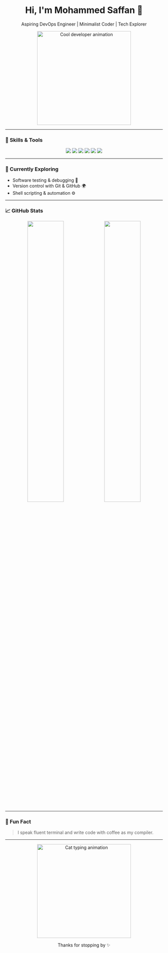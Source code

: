<!-- Profile README for Mohammed Saffan -->

<h1 align="center">Hi, I'm Mohammed Saffan 👋</h1>
<p align="center">Aspiring DevOps Engineer | Minimalist Coder | Tech Explorer</p>

<div align="center">
  <img src="https://media.giphy.com/media/du3J3cXyzhj75IOgvA/giphy.gif" width="300" alt="Cool developer animation">
</div>

---

### 💼 Skills & Tools

<p align="center">
  <img src="https://img.shields.io/badge/HTML-E34F26?style=flat&logo=html5&logoColor=white" />
  <img src="https://img.shields.io/badge/CSS-1572B6?style=flat&logo=css3&logoColor=white" />
  <img src="https://img.shields.io/badge/Linux-000000?style=flat&logo=linux&logoColor=white" />
  <img src="https://img.shields.io/badge/DevOps-0A0A0A?style=flat&logo=devops&logoColor=white" />
  <img src="https://img.shields.io/badge/Python-3776AB?style=flat&logo=python&logoColor=white" />
  <img src="https://img.shields.io/badge/Java-007396?style=flat&logo=java&logoColor=white" />
</p>

---

### 🌱 Currently Exploring

- Software testing & debugging 🐞  
- Version control with Git & GitHub 🌍  
- Shell scripting & automation ⚙️

---

### 📈 GitHub Stats

<p align="center">
  <img src="https://github-readme-stats.vercel.app/api?username=mohammedsaffan&show_icons=true&hide_title=true&hide=issues&hide_rank=true&theme=calm" width="48%" />
  <img src="https://github-readme-streak-stats.herokuapp.com?user=mohammedsaffan&theme=calm" width="48%" />
</p>

---

### 🧠 Fun Fact

> I speak fluent terminal and write code with coffee as my compiler.

---

<div align="center">
  <img src="https://media.giphy.com/media/JIX9t2j0ZTN9S/giphy.gif" width="300" alt="Cat typing animation">
</div>

<p align="center">Thanks for stopping by ✨</p>
